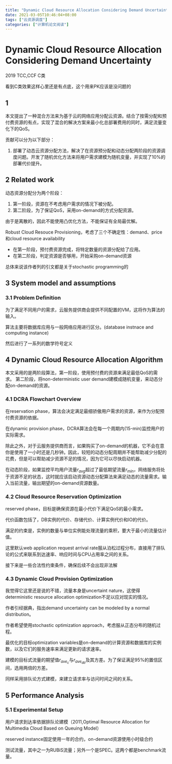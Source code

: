 ```yaml
---
title: "Dynamic Cloud Resource Allocation Considering Demand Uncertainty"
date: 2021-03-05T10:46:04+08:00
tags: ["云资源调度"]
categories: ["计算机论文阅读"]
---
```


# Dynamic Cloud Resource Allocation Considering Demand Uncertainty

2019 TCC,CCF C类

看到C类效果这样心里还是有点底，这个用来PK应该是没问题的

## 1 

本文提出了一种混合方法来为基于云的网络应用分配云资源。结合了按需分配和预付费资源的有点，实现了混合的解决方案来最小化总部署费用的同时，满足流量变化下的QoS。

贡献可以分为以下部分：
1. 部署了动态云资源分配方法，解决了在资源预分配和动态分配两阶段的资源调度问题。开发了随机优化方法来将用户需求建模为随机变量，并实现了10%的部署代价提升。

## 2 Related work

动态资源分配分为两个阶段：
1. 第一阶段，资源在不考虑用户需求的情况下被分配。
2. 第二阶段，为了保证QoS，采用on-demand的方式分配资源。

由于是离散的，因此不能使用凸优化方法，不能保证有全局最优解。

Robust Cloud Resouce Provisioning，考虑了三个不确定性：demand、price和cloud resource availability
* 在第一阶段，预付费资源完成，将特定数量的资源分配给了应用。
* 在第二阶段，判定资源是否够用，开始采购on-demand资源

总体来说该作者列的引文都是关于stochastic programming的

## 3 System model and assumptions

### 3.1 Problem Definition

为了满足不同用户的需求，云服务提供商会提供不同配置的VM，这将作为算法的输入。

算法主要将数据库应用与一般网络应用进行区分。(database instnace and computing instance)

然后进行了一系列的数学符号定义

## 4 Dynamic Cloud Resource Allocation Algorithm

本文采用的是两阶段算法，第一阶段，使用预付费的资源来满足最低QoS的需求。
第二阶段，将non-deterministic user demand建模成随机变量，来动态分配on-demand的资源。

### 4.1 DCRA Flowchart Overview

在reservation phase，算法会决定满足最细骄傲用户需求的资源，来作为分配预付费资源的依据。

在dynamic provision phase，DCRA算法会在每一个周期内(15-min)监控用户的实际需求。

除此之外，对于云服务提供商而言，如果购买了on-demand的机器，它不会在意你是使用了一小时还是几秒钟。因此，较短的动态分配周期并不能帮助减少分配的花费，但是可以帮助减少资源不足的情况，因为它可以尽快启动机器。

在动态阶段，如果监控平均用户流量$r_{avg}$超过了最低期望流量$r_{min}$，网络服务将处于资源不足的状态，这时就应该启动资源动态分配算法来满足动态的流量需求。输入当前流量，输出期望的on-demand资源数量。

### 4.2 Cloud Resource Reservation Optimization

reserved phase，目标是确保资源在最小代价下满足QoS的最小需求。

代价函数包括了，DB实例的代价、存储代价、计算实例代价和IO的代价。

满足的约束是，实例的数量与单位实例能处理流量的乘积，要大于最小的流量估计值。

这里默认web application request arrival rate服从泊松过程分布，直接用了排队论的公式来联系到达速率、响应时间与CPU占用率之间的关系。

接下来是一些合法性约束条件，确保后续不会出现非法解

### 4.3 Dynamic Cloud Provision Optimization

我觉得它这里还是说的不错，流量本身是uncertaint nature，这使得deterministic resource allocation optimization不足以应对现实的情况。

作者引经据典，指出demand uncertainty can be modeled by a normal distribution。

作者希望使用stochastic optimization approach，考虑服从正态分布的随机过程。

最优化的目标optimization variables是on-demand的计算资源和数据库的实例数，以及它们的服务速率来满足更新的请求速率。

建模的目标式流量的期望值$r_{ave_c}$与$r_{ave_{db}}$及其方差。为了保证满足95%的置信区间，选用两倍的方差。

同样采用排队论方式建模，来建立请求率与访问时间之间的关系。

## 5 Performance Analysis

### 5.1 Experimental Setup

用户请求到达率依据排队论建模（2011,Optimal Resource Allocation for Multimedia Cloud Based on Queuing Model）

reserved instance固定使用一年的合约，on-demand资源使用小时级合约

测试流量，其中之一为RUBiS流量；另外一个是SPEC。这两个都是benchmark流量。